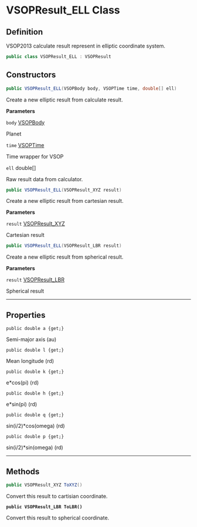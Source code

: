 # VSOPResult\_ELL Class

## Definition

VSOP2013 calculate result represent in elliptic coordinate system.

```csharp
public class VSOPResult_ELL : VSOPResult
```

## Constructors <a href="#constructors" id="constructors"></a>

```csharp
public VSOPResult_ELL(VSOPBody body, VSOPTime time, double[] ell)
```

Create a new elliptic result from calculate result.



**Parameters**

`body` [VSOPBody](../enums.md#fields)

Planet



`time` [VSOPTime](../vsoptime-class.md)

Time wrapper for VSOP



`ell` double\[]

Raw result data from calculator.



```csharp
public VSOPResult_ELL(VSOPResult_XYZ result)
```

Create a new elliptic result from cartesian result.



**Parameters**

`result` [VSOPResult\_XYZ ](vsopresult_xyz-class.md)

Cartesian result



```csharp
public VSOPResult_ELL(VSOPResult_LBR result)
```

Create a new elliptic result from spherical result.



**Parameters**

`result` [VSOPResult\_LBR](vsopresult_lbr-class.md)

Spherical result



***

## Properties <a href="#properties" id="properties"></a>

`public double a {get;}`

Semi-major axis (au)



`public double l {get;}`

Mean longitude (rd)



`public double k {get;}`

e\*cos(pi) (rd)



`public double h {get;}`

e\*sin(pi) (rd)



`public double q {get;}`&#x20;

sin(i/2)\*cos(omega) (rd)



`public double p {get;}`

sin(i/2)\*sin(omega) (rd)

***

## Methods

```csharp
public VSOPResult_XYZ ToXYZ()
```

Convert this result to cartisian coordinate.



<pre class="language-csharp"><code class="lang-csharp"><strong>public VSOPResult_LBR ToLBR()
</strong></code></pre>

Convert this result to spherical coordinate.

